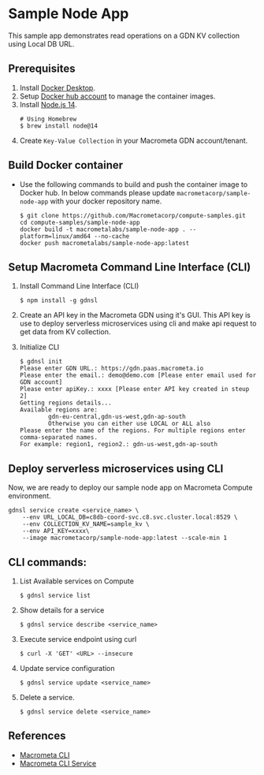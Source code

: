 # Sample Node App

This sample app demonstrates read operations on a GDN KV collection using Local DB URL.

## Prerequisites

1. Install [Docker Desktop](https://docs.docker.com/get-docker/).
2. Setup [Docker hub account](https://hub.docker.com/) to manage the container images.
3. Install [Node.js 14](https://nodejs.org/en/download/).
    ```
    # Using Homebrew
    $ brew install node@14
    ```
4. Create `Key-Value Collection` in your Macrometa GDN account/tenant.

## Build Docker container

-   Use the following commands to build and push the container image to Docker hub. In below commands please update `macrometacorp/sample-node-app` with your docker repository name.

    ```
    $ git clone https://github.com/Macrometacorp/compute-samples.git
    cd compute-samples/sample-node-app
    docker build -t macrometalabs/sample-node-app . --platform=linux/amd64 --no-cache
    docker push macrometalabs/sample-node-app:latest
    ```

## Setup Macrometa Command Line Interface (CLI)

1. Install Command Line Interface (CLI)

    ```
    $ npm install -g gdnsl
    ```

2. Create an API key in the Macrometa GDN using it's GUI. This API key is use to deploy serverless microservices using cli and make api request to get data from KV collection.

3. Initialize CLI
    ```
    $ gdnsl init
    Please enter GDN URL.: https://gdn.paas.macrometa.io
    Please enter the email.: demo@demo.com [Please enter email used for GDN account]
    Please enter apiKey.: xxxx [Please enter API key created in steup 2]
    Getting regions details...
    Available regions are:
            gdn-eu-central,gdn-us-west,gdn-ap-south
            Otherwise you can either use LOCAL or ALL also
    Please enter the name of the regions. For multiple regions enter comma-separated names.
    For example: region1, region2.: gdn-us-west,gdn-ap-south
    ```

## Deploy serverless microservices using CLI

Now, we are ready to deploy our sample node app on Macrometa Compute environment.

```
gdnsl service create <service_name> \
    --env URL_LOCAL_DB=c8db-coord-svc.c8.svc.cluster.local:8529 \
    --env COLLECTION_KV_NAME=sample_kv \
    --env API_KEY=xxxx\
    --image macrometacorp/sample-node-app:latest --scale-min 1
```

## CLI commands:

1. List Available services on Compute

    ```
    $ gdnsl service list
    ```

2. Show details for a service

    ```
    $ gdnsl service describe <service_name>
    ```

3. Execute service endpoint using curl

    ```
    $ curl -X 'GET' <URL> --insecure
    ```

4. Update service configuration

    ```
    $ gdnsl service update <service_name>
    ```

5. Delete a service.

    ```
    $ gdnsl service delete <service_name>
    ```

## References

-   [Macrometa CLI](https://macrometa.com/docs/essentials/CLI/overview)
-   [Macrometa CLI Service](https://macrometa.com/docs/essentials/CLI/commands#service-gdnsl-service)

